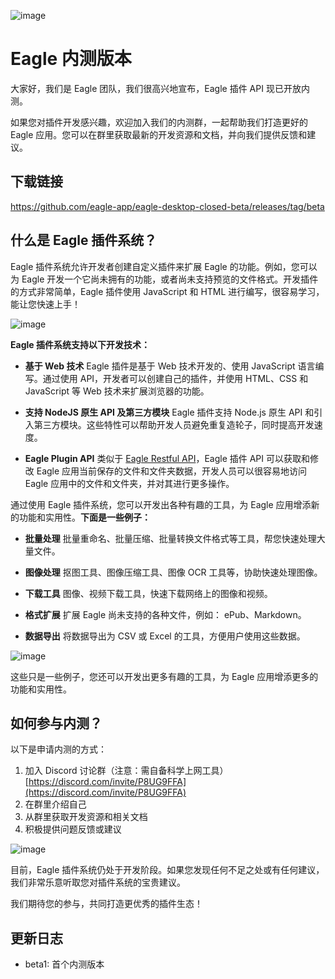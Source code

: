![image](https://user-images.githubusercontent.com/1012267/210714530-43347604-e180-4f71-a6c6-f133718ef1b8.png)

# Eagle 内测版本

大家好，我们是 Eagle 团队，我们很高兴地宣布，Eagle 插件 API 现已开放内测。

如果您对插件开发感兴趣，欢迎加入我们的内测群，一起帮助我们打造更好的 Eagle 应用。您可以在群里获取最新的开发资源和文档，并向我们提供反馈和建议。

## 下载链接
https://github.com/eagle-app/eagle-desktop-closed-beta/releases/tag/beta

## 什么是 Eagle 插件系统？
Eagle 插件系统允许开发者创建自定义插件来扩展 Eagle 的功能。例如，您可以为 Eagle 开发一个它尚未拥有的功能，或者尚未支持预览的文件格式。开发插件的方式非常简单，Eagle 插件使用 JavaScript 和 HTML 进行编写，很容易学习，能让您快速上手！

![image](https://user-images.githubusercontent.com/1012267/210714238-838c9e0d-2f68-4e0e-a833-8894245095fe.png)

**Eagle 插件系统支持以下开发技术：**

- **基于 Web 技术**
    Eagle 插件是基于 Web 技术开发的、使用 JavaScript 语言编写。通过使用 API，开发者可以创建自己的插件，并使用 HTML、CSS 和 JavaScript 等 Web 技术来扩展浏览器的功能。
    
- **支持 NodeJS 原生 API 及第三方模块**
    Eagle 插件支持 Node.js 原生 API 和引入第三方模块。这些特性可以帮助开发人员避免重复造轮子，同时提高开发速度。
    
- **Eagle Plugin API**
    类似于 [Eagle Restful API](https://www.yuque.com/augus-gsjgn/eagle-api)，Eagle 插件 API 可以获取和修改 Eagle 应用当前保存的文件和文件夹数据，开发人员可以很容易地访问 Eagle 应用中的文件和文件夹，并对其进行更多操作。
    
通过使用 Eagle 插件系统，您可以开发出各种有趣的工具，为 Eagle 应用增添新的功能和实用性。**下面是一些例子：**

- **批量处理**
    批量重命名、批量压缩、批量转换文件格式等工具，帮您快速处理大量文件。
    
- **图像处理**
    抠图工具、图像压缩工具、图像 OCR 工具等，协助快速处理图像。
    
- **下载工具**
    图像、视频下载工具，快速下载网络上的图像和视频。
    
- **格式扩展**
    扩展 Eagle 尚未支持的各种文件，例如： ePub、Markdown。
    
- **数据导出**
    将数据导出为 CSV 或 Excel 的工具，方便用户使用这些数据。

![image](https://user-images.githubusercontent.com/1012267/210714349-a8f6bfb0-8171-40d2-8184-d931423abb20.png)

这些只是一些例子，您还可以开发出更多有趣的工具，为 Eagle 应用增添更多的功能和实用性。

## 如何参与内测？

以下是申请内测的方式：

1. 加入 Discord 讨论群（注意：需自备科学上网工具）
[https://discord.com/invite/P8UG9FFA](https://discord.com/invite/P8UG9FFA)
2. 在群里介绍自己
3. 从群里获取开发资源和相关文档
4. 积极提供问题反馈或建议

![image](https://user-images.githubusercontent.com/1012267/210757637-bb5f12f8-292e-495f-a877-99a2f950f06d.png)

目前，Eagle 插件系统仍处于开发阶段。如果您发现任何不足之处或有任何建议，我们非常乐意听取您对插件系统的宝贵建议。

我们期待您的参与，共同打造更优秀的插件生态！

## 更新日志
- beta1: 首个内测版本
